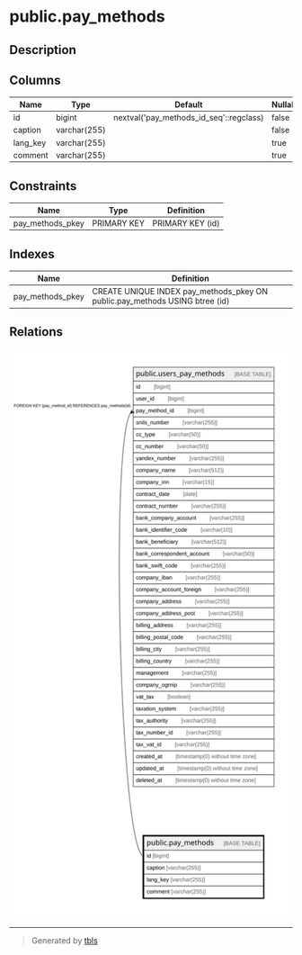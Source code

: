 # public.pay_methods

## Description

## Columns

| Name | Type | Default | Nullable | Children | Parents | Comment |
| ---- | ---- | ------- | -------- | -------- | ------- | ------- |
| id | bigint | nextval('pay_methods_id_seq'::regclass) | false | [public.users_pay_methods](public.users_pay_methods.md) |  |  |
| caption | varchar(255) |  | false |  |  |  |
| lang_key | varchar(255) |  | true |  |  |  |
| comment | varchar(255) |  | true |  |  |  |

## Constraints

| Name | Type | Definition |
| ---- | ---- | ---------- |
| pay_methods_pkey | PRIMARY KEY | PRIMARY KEY (id) |

## Indexes

| Name | Definition |
| ---- | ---------- |
| pay_methods_pkey | CREATE UNIQUE INDEX pay_methods_pkey ON public.pay_methods USING btree (id) |

## Relations

![er](public.pay_methods.svg)

---

> Generated by [tbls](https://github.com/k1LoW/tbls)
